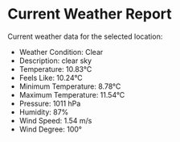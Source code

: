 # Current Weather Report
Current weather data for the selected location:
- Weather Condition: Clear
- Description: clear sky
- Temperature: 10.83°C
- Feels Like: 10.24°C
- Minimum Temperature: 8.78°C
- Maximum Temperature: 11.54°C
- Pressure: 1011 hPa
- Humidity: 87%
- Wind Speed: 1.54 m/s
- Wind Degree: 100°
